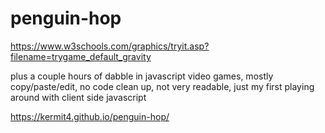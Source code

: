 # penguin-hop

https://www.w3schools.com/graphics/tryit.asp?filename=trygame_default_gravity 

plus a couple hours of dabble in javascript video games, mostly copy/paste/edit, no code clean up, not very readable, just my first playing around with client side javascript 

https://kermit4.github.io/penguin-hop/
